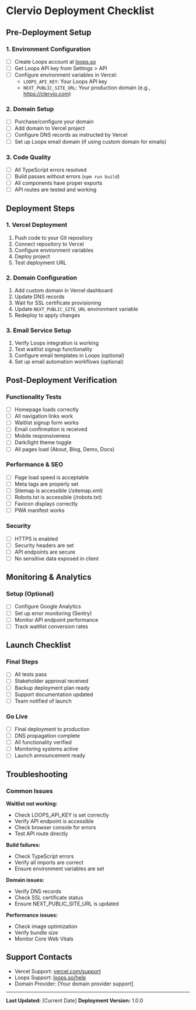 # Clervio Deployment Checklist

## Pre-Deployment Setup

### 1. Environment Configuration
- [ ] Create Loops account at [loops.so](https://loops.so)
- [ ] Get Loops API key from Settings > API
- [ ] Configure environment variables in Vercel:
  - `LOOPS_API_KEY`: Your Loops API key
  - `NEXT_PUBLIC_SITE_URL`: Your production domain (e.g., https://clervio.com)

### 2. Domain Setup
- [ ] Purchase/configure your domain
- [ ] Add domain to Vercel project
- [ ] Configure DNS records as instructed by Vercel
- [ ] Set up Loops email domain (if using custom domain for emails)

### 3. Code Quality
- [ ] All TypeScript errors resolved
- [ ] Build passes without errors (`npm run build`)
- [ ] All components have proper exports
- [ ] API routes are tested and working

## Deployment Steps

### 1. Vercel Deployment
1. Push code to your Git repository
2. Connect repository to Vercel
3. Configure environment variables
4. Deploy project
5. Test deployment URL

### 2. Domain Configuration
1. Add custom domain in Vercel dashboard
2. Update DNS records
3. Wait for SSL certificate provisioning
4. Update `NEXT_PUBLIC_SITE_URL` environment variable
5. Redeploy to apply changes

### 3. Email Service Setup
1. Verify Loops integration is working
2. Test waitlist signup functionality
3. Configure email templates in Loops (optional)
4. Set up email automation workflows (optional)

## Post-Deployment Verification

### Functionality Tests
- [ ] Homepage loads correctly
- [ ] All navigation links work
- [ ] Waitlist signup form works
- [ ] Email confirmation is received
- [ ] Mobile responsiveness
- [ ] Dark/light theme toggle
- [ ] All pages load (About, Blog, Demo, Docs)

### Performance & SEO
- [ ] Page load speed is acceptable
- [ ] Meta tags are properly set
- [ ] Sitemap is accessible (/sitemap.xml)
- [ ] Robots.txt is accessible (/robots.txt)
- [ ] Favicon displays correctly
- [ ] PWA manifest works

### Security
- [ ] HTTPS is enabled
- [ ] Security headers are set
- [ ] API endpoints are secure
- [ ] No sensitive data exposed in client

## Monitoring & Analytics

### Setup (Optional)
- [ ] Configure Google Analytics
- [ ] Set up error monitoring (Sentry)
- [ ] Monitor API endpoint performance
- [ ] Track waitlist conversion rates

## Launch Checklist

### Final Steps
- [ ] All tests pass
- [ ] Stakeholder approval received
- [ ] Backup deployment plan ready
- [ ] Support documentation updated
- [ ] Team notified of launch

### Go Live
- [ ] Final deployment to production
- [ ] DNS propagation complete
- [ ] All functionality verified
- [ ] Monitoring systems active
- [ ] Launch announcement ready

## Troubleshooting

### Common Issues

**Waitlist not working:**
- Check LOOPS_API_KEY is set correctly
- Verify API endpoint is accessible
- Check browser console for errors
- Test API route directly

**Build failures:**
- Check TypeScript errors
- Verify all imports are correct
- Ensure environment variables are set

**Domain issues:**
- Verify DNS records
- Check SSL certificate status
- Ensure NEXT_PUBLIC_SITE_URL is updated

**Performance issues:**
- Check image optimization
- Verify bundle size
- Monitor Core Web Vitals

## Support Contacts

- Vercel Support: [vercel.com/support](https://vercel.com/support)
- Loops Support: [loops.so/help](https://loops.so/help)
- Domain Provider: [Your domain provider support]

---

**Last Updated:** [Current Date]
**Deployment Version:** 1.0.0